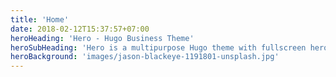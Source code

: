 ```yaml
---
title: 'Home'
date: 2018-02-12T15:37:57+07:00
heroHeading: 'Hero - Hugo Business Theme'
heroSubHeading: 'Hero is a multipurpose Hugo theme with fullscreen hero images and fullwidth sections. It contains content types for a business or portfolio site.'
heroBackground: 'images/jason-blackeye-1191801-unsplash.jpg'
---
```


